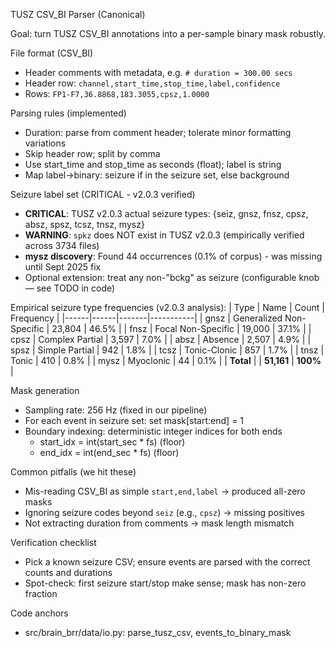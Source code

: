 TUSZ CSV_BI Parser (Canonical)

Goal: turn TUSZ CSV_BI annotations into a per-sample binary mask robustly.

File format (CSV_BI)

- Header comments with metadata, e.g. `# duration = 300.00 secs`
- Header row: `channel,start_time,stop_time,label,confidence`
- Rows: `FP1-F7,36.8868,183.3055,cpsz,1.0000`

Parsing rules (implemented)

- Duration: parse from comment header; tolerate minor formatting variations
- Skip header row; split by comma
- Use start_time and stop_time as seconds (float); label is string
- Map label→binary: seizure if in the seizure set, else background

Seizure label set (CRITICAL - v2.0.3 verified)

- **CRITICAL**: TUSZ v2.0.3 actual seizure types: {seiz, gnsz, fnsz, cpsz, absz, spsz, tcsz, tnsz, mysz}
- **WARNING**: `spkz` does NOT exist in TUSZ v2.0.3 (empirically verified across 3734 files)
- **mysz discovery**: Found 44 occurrences (0.1% of corpus) - was missing until Sept 2025 fix
- Optional extension: treat any non-"bckg" as seizure (configurable knob — see TODO in code)

Empirical seizure type frequencies (v2.0.3 analysis):
| Type | Name | Count | Frequency |
|------|------|-------|-----------|
| gnsz | Generalized Non-Specific | 23,804 | 46.5% |
| fnsz | Focal Non-Specific | 19,000 | 37.1% |
| cpsz | Complex Partial | 3,597 | 7.0% |
| absz | Absence | 2,507 | 4.9% |
| spsz | Simple Partial | 942 | 1.8% |
| tcsz | Tonic-Clonic | 857 | 1.7% |
| tnsz | Tonic | 410 | 0.8% |
| mysz | Myoclonic | 44 | 0.1% |
| **Total** | | **51,161** | **100%** |

Mask generation

- Sampling rate: 256 Hz (fixed in our pipeline)
- For each event in seizure set: set mask[start:end] = 1
- Boundary indexing: deterministic integer indices for both ends
  - start_idx = int(start_sec * fs)  (floor)
  - end_idx   = int(end_sec * fs)    (floor)

Common pitfalls (we hit these)

- Mis-reading CSV_BI as simple `start,end,label` → produced all-zero masks
- Ignoring seizure codes beyond `seiz` (e.g., `cpsz`) → missing positives
- Not extracting duration from comments → mask length mismatch

Verification checklist

- Pick a known seizure CSV; ensure events are parsed with the correct counts and durations
- Spot-check: first seizure start/stop make sense; mask has non-zero fraction

Code anchors

- src/brain_brr/data/io.py: parse_tusz_csv, events_to_binary_mask

